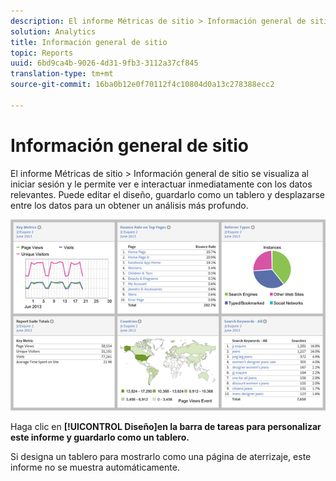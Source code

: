 ```yaml
---
description: El informe Métricas de sitio > Información general de sitio se visualiza al iniciar sesión y le permite ver e interactuar inmediatamente con los datos relevantes. Puede editar el diseño, guardarlo como un tablero y desplazarse entre los datos para un obtener un análisis más profundo.
solution: Analytics
title: Información general de sitio
topic: Reports
uuid: 6bd9ca4b-9026-4d31-9fb3-3112a37cf845
translation-type: tm+mt
source-git-commit: 16ba0b12e0f70112f4c10804d0a13c278388ecc2

---
```



# Información general de sitio

El informe Métricas de sitio &gt; Información general de sitio se visualiza al iniciar sesión y le permite ver e interactuar inmediatamente con los datos relevantes. Puede editar el diseño, guardarlo como un tablero y desplazarse entre los datos para un obtener un análisis más profundo.

![](assets/site_overview_report.png)

Haga clic en **[!UICONTROL Diseño]en la barra de tareas para personalizar este informe y guardarlo como un tablero.**

Si designa un tablero para mostrarlo como una página de aterrizaje, este informe no se muestra automáticamente.
